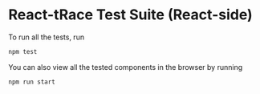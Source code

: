 # React-tRace Test Suite (React-side)

To run all the tests, run

```sh
npm test
```

You can also view all the tested components in the browser by running

```sh
npm run start
```
